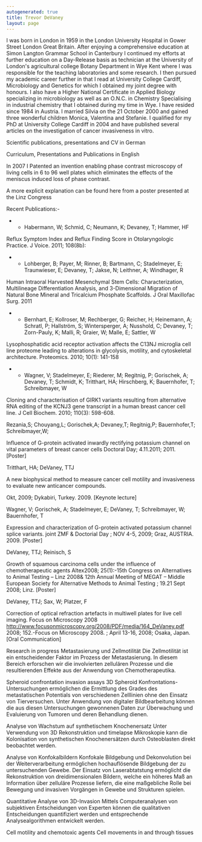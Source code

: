 ```yaml
---
autogenerated: true
title: Trevor DeVaney
layout: page
---
```


I was born in London in 1959 in the London University Hospital in Gower
Street London Great Britain. After enjoying a comprehensive education at
Simon Langton Grammar School in Canterbury I continued my efforts at
further education on a Day-Release basis as technician at the University
of London's agricultural college Botany Department in Wye Kent where I
was responsible for the teaching laboratories and some research. I then
pursued my academic career further in that I read at University College
Cardiff, Microbiology and Genetics for which I obtained my joint degree
with honours. I also have a Higher National Certificate in Applied
Biology specializing in microbiology as well as an O.N.C. in Chemistry
Specialising in industrial chemistry that I obtained during my time in
Wye. I have resided since 1984 in Austria. I married Silvia on the 21
October 2000 and gained three wonderful children Monica, Valentina and
Stefanie. I qualified for my PhD at University College Cardiff in 2004
and have published several articles on the investigation of cancer
invasiveness in vitro.

Scientific publications, presentations and CV in German

Curriculum, Presentations and Publications in English

In 2007 I Patented an invention enabling phase contrast microscopy of
living cells in 6 to 96 well plates which eliminates the effects of the
meniscus induced loss of phase contrast.

A more explicit explanation can be found here from a poster presented at
the Linz Congress

Recent Publications:-

-   -   Habermann, W; Schmid, C; Neumann, K; Devaney, T; Hammer, HF

Reflux Symptom Index and Reflux Finding Score in Otolaryngologic
Practice. J Voice. 2011; 108(8b):

-   -   Lohberger, B; Payer, M; Rinner, B; Bartmann, C; Stadelmeyer, E;
        Traunwieser, E; Devaney, T; Jakse, N; Leithner, A; Windhager, R

Human Intraoral Harvested Mesenchymal Stem Cells: Characterization,
Multilineage Differentiation Analysis, and 3-Dimensional Migration of
Natural Bone Mineral and Tricalcium Phosphate Scaffolds. J Oral
Maxillofac Surg. 2011

-   -   Bernhart, E; Kollroser, M; Rechberger, G; Reicher, H; Heinemann,
        A; Schratl, P; Hallström, S; Wintersperger, A; Nusshold, C;
        Devaney, T; Zorn-Pauly, K; Malli, R; Graier, W; Malle, E;
        Sattler, W

Lysophosphatidic acid receptor activation affects the C13NJ microglia
cell line proteome leading to alterations in glycolysis, motility, and
cytoskeletal architecture. Proteomics. 2010; 10(1): 141-158

-   -   Wagner, V; Stadelmeyer, E; Riederer, M; Regitnig, P; Gorischek,
        A; Devaney, T; Schmidt, K; Tritthart, HA; Hirschberg, K;
        Bauernhofer, T; Schreibmayer, W

Cloning and characterisation of GIRK1 variants resulting from
alternative RNA editing of the KCNJ3 gene transcript in a human breast
cancer cell line. J Cell Biochem. 2010; 110(3): 598-608.

Rezania,S; Chouyang,L; Gorischek,A; Devaney,T; Regitnig,P;
Bauernhofer,T; Schreibmayer,W;

Influence of G-protein activated inwardly rectifying potassium channel
on vital parameters of breast cancer cells Doctoral Day; 4.11.2011;
2011. \[Poster\]

Tritthart, HA; DeVaney, TTJ

A new biophysical method to measure cancer cell motility and
invasiveness to evaluate new anticancer compounds.

Okt, 2009; Dykabiri, Turkey. 2009. \[Keynote lecture\]  

Wagner, V; Gorischek, A; Stadelmeyer, E; DeVaney, T; Schreibmayer, W;
Bauernhofer, T

Expression and characterization of G-protein activated potassium channel
splice variants. joint ZMF & Doctorial Day ; NOV 4-5, 2009; Graz,
AUSTRIA. 2009. \[Poster\]

DeVaney, TTJ; Reinisch, S

Growth of squamous carcinoma cells under the influence of
chemotherapeutic agents Altex2008; 25(1):-15th Congress on Alternatives
to Animal Testing – Linz 2008& 12th Annual Meeting of MEGAT – Middle
European Society for Alternative Methods to Animal Testing ; 19.21 Sept
2008; Linz. \[Poster\]

DeVaney, TTJ; Sax, W; Platzer, F

Correction of optical refraction artefacts in multiwell plates for live
cell imaging. Focus on Microscopy 2008
<http://www.focusonmicroscopy.org/2008/PDF/media/164_DeVaney.pdf> 2008;
152.-Focus on Microscopy 2008. ; April 13-16, 2008; Osaka, Japan. \[Oral
Communication\]

Research in progress Metastasierung und Zellmotilität Die Zellmotilität
ist ein entscheidender Faktor im Prozess der Metastasierung. In diesem
Bereich erforschen wir die involvierten zellulären Prozesse und die
resultierenden Effekte aus der Anwendung von Chemotherapeutika.

Spheroid confrontation invasion assays 3D Spheroid
Konfrontations-Untersuchungen ermöglichen die Ermittlung des Grades des
metastatischen Potentials von verschiedenen Zelllinien ohne den Einsatz
von Tierversuchen. Unter Anwendung von digitaler Bildbearbeitung können
die aus diesen Untersuchungen gewonnenen Daten zur Überwachung und
Evaluierung von Tumoren und deren Behandlung dienen.

Analyse von Wachstum auf synthetischem Knochenersatz Unter Verwendung
von 3D Rekonstruktion und timelapse Mikroskopie kann die Kolonisation
von synthetischen Knochenersätzen durch Osteoblasten direkt beobachtet
werden.

Analyse von Konfokalbildern Konfokale Bildgebung und Dekonvolution bei
der Weiterverarbeitung ermöglichen hochauflösende Bildgebung der zu
untersuchenden Gewebe. Der Einsatz von Laserabtatstung ermöglicht die
Rekonstruktion von dreidimensionalen Bildern, welche ein höheres Maß an
Information über zelluläre Prozesse liefern, die eine maßgebliche Rolle
bei Bewegung und invasiven Vorgängen in Gewebe und Strukturen spielen.

Quantitative Analyse von 3D-Invasion Mittels Computeranalysen von
subjektiven Entscheidungen von Experten können die qualitativen
Entscheidungen quantifiziert werden und entsprechende Analysealgorithmen
entwickelt werden.

Cell motility and chemotoxic agents Cell movements in and through
tissues
